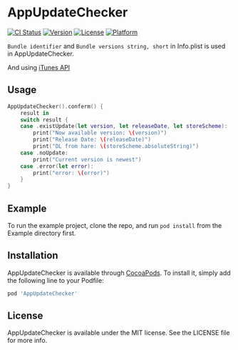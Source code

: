 # AppUpdateChecker

[![CI Status](http://img.shields.io/travis/asashin227/AppUpdateChecker.svg?style=flat)](https://travis-ci.org/asashin227/AppUpdateChecker)
[![Version](https://img.shields.io/cocoapods/v/AppUpdateChecker.svg?style=flat)](http://cocoapods.org/pods/AppUpdateChecker)
[![License](https://img.shields.io/cocoapods/l/AppUpdateChecker.svg?style=flat)](http://cocoapods.org/pods/AppUpdateChecker)
[![Platform](https://img.shields.io/cocoapods/p/AppUpdateChecker.svg?style=flat)](http://cocoapods.org/pods/AppUpdateChecker)


```Bundle identifier``` and ```Bundle versions string, short``` in Info.plist is used in AppUpdateChecker.

And using [iTunes API](https://affiliate.itunes.apple.com/resources/documentation/itunes-store-web-service-search-api/#lookup)
## Usage 

```swift
AppUpdateChecker().conferm() {
    result in
    switch result {
    case .existUpdate(let version, let releaseDate, let storeScheme):
        print("Now available version: \(version)")
        print("Release Date: \(releaseDate)")
        print("DL from hare: \(storeScheme.absoluteString)")
    case .noUpdate:
        print("Current version is newest")
    case .error(let error):
        print("error: \(error)")
    }
}
```

## Example

To run the example project, clone the repo, and run `pod install` from the Example directory first.


## Installation

AppUpdateChecker is available through [CocoaPods](http://cocoapods.org). To install
it, simply add the following line to your Podfile:

```ruby
pod 'AppUpdateChecker'
```

## License

AppUpdateChecker is available under the MIT license. See the LICENSE file for more info.
